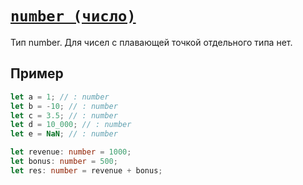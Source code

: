 # [`number (число)`](../index.md/#примитивы)

Тип number. Для чисел с плавающей точкой отдельного типа нет.

## Пример

```ts
let a = 1; // : number
let b = -10; // : number
let c = 3.5; // : number
let d = 10_000; // : number
let e = NaN; // : number

let revenue: number = 1000;
let bonus: number = 500;
let res: number = revenue + bonus;
```
